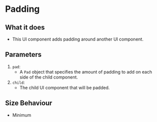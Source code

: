 # Padding

## What it does
- This UI component adds padding around another UI component.

## Parameters
1. `pad`:
   - A `Pad` object that specifies the amount of padding to add on each side of the child component.
2. `child`:
   - The child UI component that will be padded.

## Size Behaviour
- Minimum

